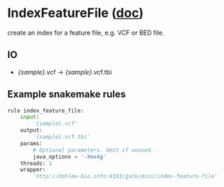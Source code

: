 # IndexFeatureFile ([doc](https://software.broadinstitute.org/gatk/documentation/tooldocs/4.0.3.0/org_broadinstitute_hellbender_tools_IndexFeatureFile.php))

create an index for a feature file, e.g. VCF or BED file.

## IO

- *{sample}*.vcf -> *{sample}*.vcf.tbi

## Example snakemake rules

```python
rule index_feature_file:
    input:
        '{sample}.vcf'
    output:
        '{sample}.vcf.tbi'
    params:
        # Optional parameters. Omit if unused.
        java_options = '-Xmx4g'
    threads: 1
    wrapper:
        'http://dohlee-bio.info:9193/gatk/misc/index-feature-file'
```
